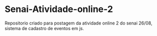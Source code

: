 # Senai-Atividade-online-2
Repositorio criado para postagem da atividade online 2 do senai 26/08, sistema de cadastro de eventos em js.
